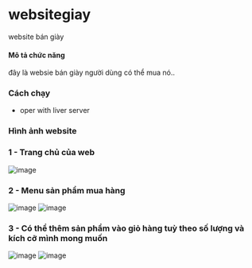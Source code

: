 # websitegiay
website bán giày 
#### Mô tả chức năng
đây là websie bán giày người dùng có thể mua nó..
### Cách chạy 
- oper with liver server
### Hình ảnh website 
### 1 - Trang chủ của web 
![image](https://github.com/Trang-use/websitegiay/assets/173694419/cc1eb935-ca24-4e5c-ad2a-e1313347fca4)
### 2 - Menu sản phẩm mua hàng 
![image](https://github.com/Trang-use/websitegiay/assets/173694419/a1d53eff-d766-450e-89aa-278c628c986c)
![image](https://github.com/Trang-use/websitegiay/assets/173694419/e4fabc46-b93d-4e16-a52d-b4a4d1cac548)

### 3 - Có thể thêm sản phẩm vào giỏ hàng tuỳ theo số lượng và kích cỡ mình mong muốn
![image](https://github.com/Trang-use/websitegiay/assets/173694419/b6fd2339-4f71-4ea5-a239-ba19c5a7c6f3)
![image](https://github.com/Trang-use/websitegiay/assets/173694419/f7504073-aecd-48dd-9200-dfbe84002bf0)


